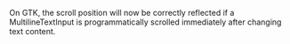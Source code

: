 On GTK, the scroll position will now be correctly reflected if a MultilineTextInput is programmatically scrolled immediately after changing text content.
